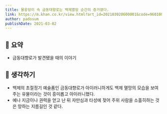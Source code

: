 ```yaml
---
title: 물웅덩이 속 금동대향로는 백제멸망 순간의 증거였다.
link: https://m.khan.co.kr/view.html?art_id=202103020600001&code=960100
author: padosum
publishDate: 2021-03-02
---
```

## 📝 요약 
- 금동대향로가 발견됐을 때의 이야기  
  
## 🤔 생각하기  
- 백제의 초절정기 예술품인 금동대향로가 아이러니하게도 백제 멸망의 모습을 보여주는 유물이라는 것이 흥미롭고 아이러니했다.  
- 예나 지금이나 권력을 얻고 난 뒤 자만심과 타성에 젖어 주위 사람을 소흘히하는 것은 망하는 지름길인 것 같다.  